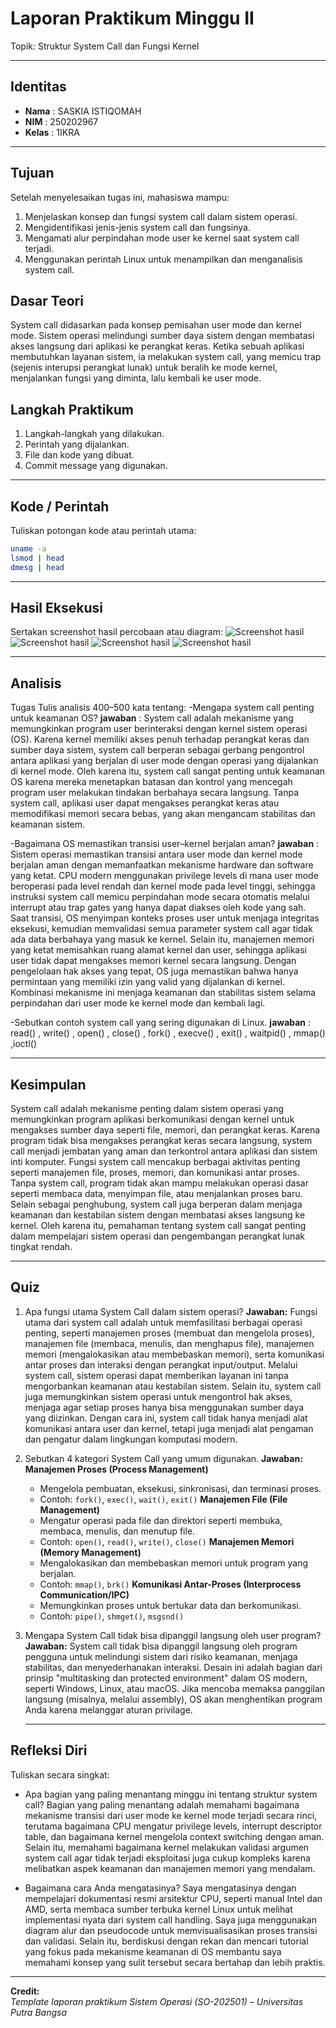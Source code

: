 
# Laporan Praktikum Minggu II
Topik: Struktur System Call dan Fungsi Kernel

---

## Identitas
- **Nama**  : SASKIA ISTIQOMAH
- **NIM**   : 250202967 
- **Kelas** : 1IKRA

---

## Tujuan
Setelah menyelesaikan tugas ini, mahasiswa mampu:

1. Menjelaskan konsep dan fungsi system call dalam sistem operasi.
2. Mengidentifikasi jenis-jenis system call dan fungsinya.
3. Mengamati alur perpindahan mode user ke kernel saat system call terjadi.
4. Menggunakan perintah Linux untuk menampilkan dan menganalisis system call.


## Dasar Teori
System call didasarkan pada konsep pemisahan user mode dan kernel mode. Sistem operasi melindungi sumber daya sistem dengan membatasi akses langsung dari aplikasi ke perangkat keras. Ketika sebuah aplikasi membutuhkan layanan sistem, ia melakukan system call, yang memicu trap (sejenis interupsi perangkat lunak) untuk beralih ke mode kernel, menjalankan fungsi yang diminta, lalu kembali ke user mode.


## Langkah Praktikum
1. Langkah-langkah yang dilakukan.  
2. Perintah yang dijalankan.  
3. File dan kode yang dibuat.  
4. Commit message yang digunakan.

---

## Kode / Perintah
Tuliskan potongan kode atau perintah utama:
```bash
uname -a
lsmod | head
dmesg | head
```

---

## Hasil Eksekusi
Sertakan screenshot hasil percobaan atau diagram:
![Screenshot hasil](screenshots/Screenshotstracels.png)
![Screenshot hasil](screenshots/Screenshotsyscall2.png) 
![Screenshot hasil](screenshots/Screenshotsystemcall3.png) 
![Screenshot hasil](screenshots/ScreenshotsyscallDiagram.png)



---

## Analisis
Tugas
Tulis analisis 400–500 kata tentang:
-Mengapa system call penting untuk keamanan OS?
**jawaban** : System call adalah mekanisme yang memungkinkan program user berinteraksi dengan kernel sistem operasi (OS). Karena kernel memiliki akses penuh terhadap perangkat keras dan sumber daya sistem, system call berperan sebagai gerbang pengontrol antara aplikasi yang berjalan di user mode dengan operasi yang dijalankan di kernel mode. Oleh karena itu, system call sangat penting untuk keamanan OS karena mereka menetapkan batasan dan kontrol yang mencegah program user melakukan tindakan berbahaya secara langsung. Tanpa system call, aplikasi user dapat mengakses perangkat keras atau memodifikasi memori secara bebas, yang akan mengancam stabilitas dan keamanan sistem.

-Bagaimana OS memastikan transisi user–kernel berjalan aman?
**jawaban** : 
Sistem operasi memastikan transisi antara user mode dan kernel mode berjalan aman dengan memanfaatkan mekanisme hardware dan software yang ketat. CPU modern menggunakan privilege levels di mana user mode beroperasi pada level rendah dan kernel mode pada level tinggi, sehingga instruksi system call memicu perpindahan mode secara otomatis melalui interrupt atau trap gates yang hanya dapat diakses oleh kode yang sah. Saat transisi, OS menyimpan konteks proses user untuk menjaga integritas eksekusi, kemudian memvalidasi semua parameter system call agar tidak ada data berbahaya yang masuk ke kernel. Selain itu, manajemen memori yang ketat memisahkan ruang alamat kernel dan user, sehingga aplikasi user tidak dapat mengakses memori kernel secara langsung. Dengan pengelolaan hak akses yang tepat, OS juga memastikan bahwa hanya permintaan yang memiliki izin yang valid yang dijalankan di kernel. Kombinasi mekanisme ini menjaga keamanan dan stabilitas sistem selama perpindahan dari user mode ke kernel mode dan kembali lagi.

-Sebutkan contoh system call yang sering digunakan di Linux.
**jawaban** : read() , write() , open() , close() , fork() , execve() , exit() , waitpid() , mmap() ,ioctl()

---

## Kesimpulan

System call adalah mekanisme penting dalam sistem operasi yang memungkinkan program aplikasi berkomunikasi dengan kernel untuk mengakses sumber daya seperti file, memori, dan perangkat keras. Karena program tidak bisa mengakses perangkat keras secara langsung, system call menjadi jembatan yang aman dan terkontrol antara aplikasi dan sistem inti komputer.
Fungsi system call mencakup berbagai aktivitas penting seperti manajemen file, proses, memori, dan komunikasi antar proses. Tanpa system call, program tidak akan mampu melakukan operasi dasar seperti membaca data, menyimpan file, atau menjalankan proses baru.
Selain sebagai penghubung, system call juga berperan dalam menjaga keamanan dan kestabilan sistem dengan membatasi akses langsung ke kernel. Oleh karena itu, pemahaman tentang system call sangat penting dalam mempelajari sistem operasi dan pengembangan perangkat lunak tingkat rendah.


---

## Quiz
1. Apa fungsi utama System Call dalam sistem operasi?
   **Jawaban:**  Fungsi utama dari system call adalah untuk memfasilitasi berbagai operasi penting, seperti manajemen proses (membuat dan mengelola proses), manajemen file (membaca, menulis, dan menghapus file), manajemen memori (mengalokasikan atau membebaskan memori), serta komunikasi antar proses dan interaksi dengan perangkat input/output. Melalui system call, sistem operasi dapat memberikan layanan ini tanpa mengorbankan keamanan atau kestabilan sistem.
Selain itu, system call juga memungkinkan sistem operasi untuk mengontrol hak akses, menjaga agar setiap proses hanya bisa menggunakan sumber daya yang diizinkan. Dengan cara ini, system call tidak hanya menjadi alat komunikasi antara user dan kernel, tetapi juga menjadi alat pengaman dan pengatur dalam lingkungan komputasi modern.

2. Sebutkan 4 kategori System Call yang umum digunakan.
   **Jawaban:**
 **Manajemen Proses (Process Management)**
   * Mengelola pembuatan, eksekusi, sinkronisasi, dan terminasi proses.
   * Contoh: `fork()`, `exec()`, `wait()`, `exit()`
**Manajemen File (File Management)**
   * Mengatur operasi pada file dan direktori seperti membuka, membaca, menulis, dan menutup file.
   * Contoh: `open()`, `read()`, `write()`, `close()`
**Manajemen Memori (Memory Management)**
   * Mengalokasikan dan membebaskan memori untuk program yang berjalan.
   * Contoh: `mmap()`, `brk()`
 **Komunikasi Antar-Proses (Interprocess Communication/IPC)**
   * Memungkinkan proses untuk bertukar data dan berkomunikasi.
   * Contoh: `pipe()`, `shmget()`, `msgsnd()`

3. Mengapa System Call tidak bisa dipanggil langsung oleh user program?
   **Jawaban:**
   System call tidak bisa dipanggil langsung oleh program pengguna untuk melindungi sistem dari risiko keamanan, menjaga stabilitas, dan menyederhanakan interaksi. Desain ini adalah bagian dari prinsip "multitasking dan protected environment" dalam OS modern, seperti Windows, Linux, atau macOS. Jika mencoba memaksa panggilan langsung (misalnya, melalui assembly), OS akan menghentikan program Anda karena melanggar aturan privilage.

   ---

## Refleksi Diri
Tuliskan secara singkat:
- Apa bagian yang paling menantang minggu ini tentang struktur system call?
Bagian yang paling menantang adalah memahami bagaimana mekanisme transisi dari user mode ke kernel mode terjadi secara rinci, terutama bagaimana CPU mengatur privilege levels, interrupt descriptor table, dan bagaimana kernel mengelola context switching dengan aman. Selain itu, memahami bagaimana kernel melakukan validasi argumen system call agar tidak terjadi eksploitasi juga cukup kompleks karena melibatkan aspek keamanan dan manajemen memori yang mendalam.

- Bagaimana cara Anda mengatasinya?
Saya mengatasinya dengan mempelajari dokumentasi resmi arsitektur CPU, seperti manual Intel dan AMD, serta membaca sumber terbuka kernel Linux untuk melihat implementasi nyata dari system call handling. Saya juga menggunakan diagram alur dan pseudocode untuk memvisualisasikan proses transisi dan validasi. Selain itu, berdiskusi dengan rekan dan mencari tutorial yang fokus pada mekanisme keamanan di OS membantu saya memahami konsep yang sulit tersebut secara bertahap dan lebih praktis.

---

**Credit:**  
_Template laporan praktikum Sistem Operasi (SO-202501) – Universitas Putra Bangsa_
